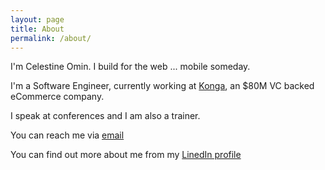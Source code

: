 ```yaml
---
layout: page
title: About
permalink: /about/
---
```


I'm Celestine Omin. I build for the web ... mobile someday.

I'm a Software Engineer, currently working at [Konga](http://konga.com), an $80M VC backed eCommerce company.

I speak at conferences and I am also a trainer.

You can reach me via [email](mailto:celestineomin@gmailcom)

You can find out more about me from my [LinedIn profile](http://ng.linkedin.com/in/celestineomin)
